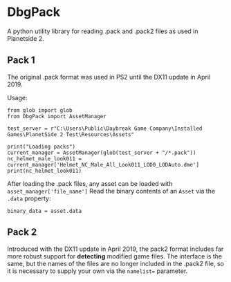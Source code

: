 # DbgPack
A python utility library for reading .pack and .pack2 files as used in Planetside 2.

## Pack 1
The original .pack format was used in PS2 until the DX11 update in April 2019.

Usage:

    from glob import glob
    from DbgPack import AssetManager
    
    test_server = r"C:\Users\Public\Daybreak Game Company\Installed Games\PlanetSide 2 Test\Resources\Assets"
    
    print("Loading packs")
    current_manager = AssetManager(glob(test_server + "/*.pack"))
    nc_helmet_male_look011 = current_manager['Helmet_NC_Male_All_Look011_LOD0_LODAuto.dme']
    print(nc_helmet_look011)
    
After loading the .pack files, any asset can be loaded with `asset_manager['file_name']`
Read the binary contents of an `Asset` via the `.data` property:

    binary_data = asset.data
    
## Pack 2
Introduced with the DX11 update in April 2019, the pack2 format includes far more robust
support for **detecting** modified game files. The interface is the same, but the names of
the files are no longer included in the .pack2 file, so it is necessary to supply your own
via the `namelist=` parameter.